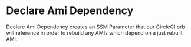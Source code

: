 # Declare Ami Dependency

Declare Ami Dependency creates an SSM Parameter that our CircleCI orb will reference in order to rebuild any AMIs which depend on a just rebuilt AMI.
